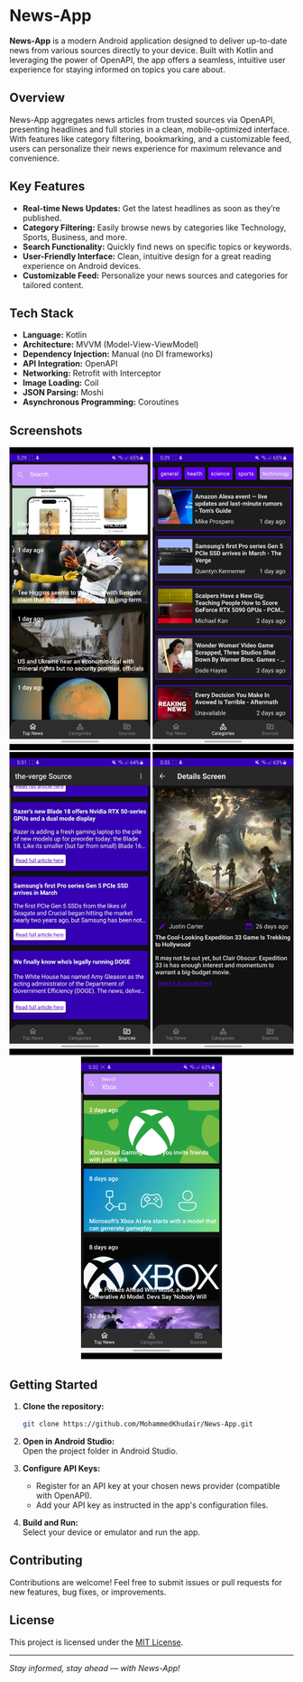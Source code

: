 # News-App

**News-App** is a modern Android application designed to deliver up-to-date news from various sources directly to your device. Built with Kotlin and leveraging the power of OpenAPI, the app offers a seamless, intuitive user experience for staying informed on topics you care about.

## Overview

News-App aggregates news articles from trusted sources via OpenAPI, presenting headlines and full stories in a clean, mobile-optimized interface. With features like category filtering, bookmarking, and a customizable feed, users can personalize their news experience for maximum relevance and convenience.

## Key Features

- **Real-time News Updates:** Get the latest headlines as soon as they’re published.
- **Category Filtering:** Easily browse news by categories like Technology, Sports, Business, and more.
- **Search Functionality:** Quickly find news on specific topics or keywords.
- **User-Friendly Interface:** Clean, intuitive design for a great reading experience on Android devices.
- **Customizable Feed:** Personalize your news sources and categories for tailored content.

## Tech Stack

- **Language:** Kotlin
- **Architecture:** MVVM (Model-View-ViewModel)
- **Dependency Injection:** Manual (no DI frameworks)
- **API Integration:** OpenAPI
- **Networking:** Retrofit with Interceptor
- **Image Loading:** Coil
- **JSON Parsing:** Moshi
- **Asynchronous Programming:** Coroutines

## Screenshots

<p align="center">
  <img src="screenshots/home_page.jpg" alt="Home Screen" width="250"/>
  <img src="screenshots/categories_page.jpg" alt="Category Screen" width="250"/>
  <img src="screenshots/sources_page.jpg" alt="Sources Screen" width="250"/>
  <img src="screenshots/detailsScreen_page.jpg" alt="Details Screen" width="250"/>
  <img src="screenshots/search_bar.jpg" alt="Search bar" width="250"/>
</p>

## Getting Started

1. **Clone the repository:**
   ```bash
   git clone https://github.com/MohammedKhudair/News-App.git
   ```
2. **Open in Android Studio:**  
   Open the project folder in Android Studio.

3. **Configure API Keys:**  
   - Register for an API key at your chosen news provider (compatible with OpenAPI).
   - Add your API key as instructed in the app's configuration files.

4. **Build and Run:**  
   Select your device or emulator and run the app.

## Contributing

Contributions are welcome! Feel free to submit issues or pull requests for new features, bug fixes, or improvements.

## License

This project is licensed under the [MIT License](LICENSE).

---

*Stay informed, stay ahead — with News-App!*
